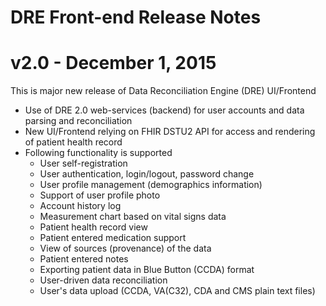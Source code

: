 # DRE Front-end Release Notes

# v2.0 - December 1, 2015

This is major new release of Data Reconciliation Engine (DRE) UI/Frontend

- Use of DRE 2.0 web-services (backend) for user accounts and data parsing and reconciliation
- New UI/Frontend relying on FHIR DSTU2 API for access and rendering of patient health record
- Following functionality is supported
  - User self-registration
  - User authentication, login/logout, password change
  - User profile management (demographics information)
  - Support of user profile photo
  - Account history log
  - Measurement chart based on vital signs data
  - Patient health record view
  - Patient entered medication support
  - View of sources (provenance) of the data
  - Patient entered notes
  - Exporting patient data in Blue Button (CCDA) format
  - User-driven data reconciliation
  - User's data upload (CCDA, VA(C32), CDA and CMS plain text files)
 

